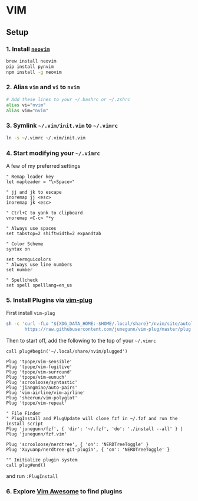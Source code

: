 # VIM


## Setup

### 1. Install [`neovim`](https://github.com/neovim/neovim)

```bash
brew install neovim
pip install pynvim
npm install -g neovim
```

### 2. Alias `vim` and `vi` to `nvim`

```bash
# Add these lines to your ~/.bashrc or ~/.zshrc
alias vi="nvim"
alias vim="nvim"
```

### 3. Symlink `~/.vim/init.vim` to `~/.vimrc`

```bash
ln -s ~/.vimrc ~/.vim/init.vim
```

### 4. Start modifying your `~/.vimrc`

A few of my preferred settings 
```vim
" Remap leader key
let mapleader = "\<Space>"

" jj and jk to escape
inoremap jj <esc>
inoremap jk <esc>

" Ctrl+C to yank to clipboard
vnoremap <C-c> "*y

" Always use spaces
set tabstop=2 shiftwidth=2 expandtab

" Color Scheme
syntax on

set termguicolors
" Always use line numbers
set number

" Spellcheck
set spell spelllang=en_us
```

### 5. Install Plugins via [vim-plug](https://github.com/junegunn/vim-plug) 

First install `vim-plug`
```bash
sh -c 'curl -fLo "${XDG_DATA_HOME:-$HOME/.local/share}"/nvim/site/autoload/plug.vim --create-dirs \
       https://raw.githubusercontent.com/junegunn/vim-plug/master/plug.vim'
```

Then to start off, add the following to the top of your `~/.vimrc`


```vim
call plug#begin('~/.local/share/nvim/plugged')

Plug 'tpope/vim-sensible'
Plug 'tpope/vim-fugitive'
Plug 'tpope/vim-surround'
Plug 'tpope/vim-eunuch'
Plug 'scrooloose/syntastic'
Plug 'jiangmiao/auto-pairs'
Plug 'vim-airline/vim-airline'
Plug 'sheerun/vim-polyglot'
Plug 'tpope/vim-repeat'

" File Finder
" PlugInstall and PlugUpdate will clone fzf in ~/.fzf and run the install script
Plug 'junegunn/fzf', { 'dir': '~/.fzf', 'do': './install --all' } | Plug 'junegunn/fzf.vim'

Plug 'scrooloose/nerdtree', { 'on': 'NERDTreeToggle' }
Plug 'Xuyuanp/nerdtree-git-plugin', { 'on': 'NERDTreeToggle' }

"" Initialize plugin system
call plug#end()
```

and run `:PlugInstall`


### 6. Explore [Vim Awesome](https://vimawesome.com/) to find plugins


